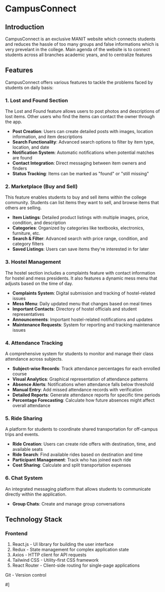 # CampusConnect

## Introduction

CampusConnect is an exclusive MANIT website which connects students and reduces the hassle of too many groups and false informations which is very prevelant in the college. Main agenda of the website is to connect students across all branches academic years, and to centralize features

## Features

CampusConnect offers various features to tackle the problems faced by students on daily basis:

### 1. Lost and Found Section

The Lost and Found feature allows users to post photos and descriptions of lost items. Other users who find the items can contact the owner through the app.

- **Post Creation**: Users can create detailed posts with images, location information, and item descriptions
- **Search Functionality**: Advanced search options to filter by item type, location, and date
- **Notification System**: Automatic notifications when potential matches are found
- **Contact Integration**: Direct messaging between item owners and finders
- **Status Tracking**: Items can be marked as "found" or "still missing"

### 2. Marketplace (Buy and Sell)

This feature enables students to buy and sell items within the college community. Students can list items they want to sell, and browse items that others are selling.

- **Item Listings**: Detailed product listings with multiple images, price, condition, and description
- **Categories**: Organized by categories like textbooks, electronics, furniture, etc.
- **Search & Filter**: Advanced search with price range, condition, and category filters
- **Saved Listings**: Users can save items they're interested in for later


### 3. Hostel Management

The hostel section includes a complaints feature with contact information for hostel and mess presidents. It also features a dynamic mess menu that adjusts based on the time of day.

- **Complaints System**: Digital submission and tracking of hostel-related issues
- **Mess Menu**: Daily updated menu that changes based on meal times
- **Important Contacts**: Directory of hostel officials and student representatives
- **Announcements**: Important hostel-related notifications and updates
- **Maintenance Requests**: System for reporting and tracking maintenance issues


### 4. Attendance Tracking

A comprehensive system for students to monitor and manage their class attendance across subjects.

- **Subject-wise Records**: Track attendance percentages for each enrolled course
- **Visual Analytics**: Graphical representation of attendance patterns
- **Absence Alerts**: Notifications when attendance falls below threshold
- **Manual Entry**: Add missed attendance records with verification
- **Detailed Reports**: Generate attendance reports for specific time periods
- **Percentage Forecasting**: Calculate how future absences might affect overall attendance


### 5. Ride Sharing

A platform for students to coordinate shared transportation for off-campus trips and events.

- **Ride Creation**: Users can create ride offers with destination, time, and available seats
- **Ride Search**: Find available rides based on destination and time
- **Participant Management**: Track who has joined each ride
- **Cost Sharing**: Calculate and split transportation expenses

### 6. Chat System

An integrated messaging platform that allows students to communicate directly within the application.

- **Group Chats**: Create and manage group conversations

## Technology Stack

### Frontend

1. React.js - UI library for building the user interface
2. Redux - State management for complex application state
3. Axios - HTTP client for API requests
4. Tailwind CSS - Utility-first CSS framework
5. React Router - Client-side routing for single-page applications
 
 Git - Version control


#]
